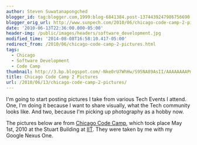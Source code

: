 ```yaml
---
author: Steven Suwatanapongched
blogger_id: tag:blogger.com,1999:blog-6841384.post-1374439247986756690
blogger_orig_url: http://www.sunpech.com/2010/06/chicago-code-camp-2-pictures.html
date: '2010-06-13T22:36:00.000-05:00'
header-img: /public/images/headers/software_development.jpg
modified_time: '2014-08-08T16:58:10.417-05:00'
redirect_from: /2010/06/chicago-code-camp-2-pictures.html
tags:
  - Chicago
  - Software Development
  - Code Camp
thumbnail: http://3.bp.blogspot.com/-Nke0rU7WhHw/S95NA89AsII/AAAAAAAAPmA/Xy74BEHWndk/s600/2010-05-01+08.48.30.jpg
title: Chicago Code Camp 2 Pictures
url: /2010/06/13/chicago-code-camp-2-pictures/
---
```



I'm going to start posting pictures I take from various Tech Events I attend.  One, I'm doing it because I want to share visually, what the Tech community looks like.  And two, because I'm picking up photography as a hobby now.

The pictures below are from <a href="http://chicagocodecamp.com/">Chicago Code Camp</a>, which took place May 1st, 2010 at the Stuart Building at <a href="http://iit.edu/">IIT</a>.  They were taken by me with my Google Nexus One.

<a href="http://3.bp.blogspot.com/-Nke0rU7WhHw/S95NA89AsII/AAAAAAAAPmA/Xy74BEHWndk/s600/2010-05-01+08.48.30.jpg" alt=""><img   border="0" src="http://3.bp.blogspot.com/-Nke0rU7WhHw/S95NA89AsII/AAAAAAAAPmA/Xy74BEHWndk/s320/2010-05-01+08.48.30.jpg" alt=""  /></a>

<a href="http://2.bp.blogspot.com/-reO4JD_5_5Q/S95NBe9oT1I/AAAAAAAAPmA/GqZnZ9fETOE/s600/2010-05-01+09.07.01.jpg" alt=""><img   border="0" src="http://2.bp.blogspot.com/-reO4JD_5_5Q/S95NBe9oT1I/AAAAAAAAPmA/GqZnZ9fETOE/s320/2010-05-01+09.07.01.jpg" alt=""  /></a>

<a href="http://2.bp.blogspot.com/-f0qXI1gUNHo/S95NB3klO0I/AAAAAAAAPmA/dUspJ4W6w0s/s600/2010-05-01+10.18.32.jpg" alt=""><img   border="0" src="http://2.bp.blogspot.com/-f0qXI1gUNHo/S95NB3klO0I/AAAAAAAAPmA/dUspJ4W6w0s/s320/2010-05-01+10.18.32.jpg" alt=""  /></a>

<a href="http://4.bp.blogspot.com/-8-_cap5jvxo/S95NCnJabzI/AAAAAAAAPmA/i2wndgHWAMU/s600/2010-05-01+11.25.34.jpg" alt=""><img   border="0" src="http://4.bp.blogspot.com/-8-_cap5jvxo/S95NCnJabzI/AAAAAAAAPmA/i2wndgHWAMU/s320/2010-05-01+11.25.34.jpg" alt=""  /></a>

<a href="http://2.bp.blogspot.com/-2TVzLvyVI-0/S95NC7juJrI/AAAAAAAAPmA/86gxgrXhBXA/s600/2010-05-01+13.00.58.jpg" alt=""><img   border="0" src="http://2.bp.blogspot.com/-2TVzLvyVI-0/S95NC7juJrI/AAAAAAAAPmA/86gxgrXhBXA/s320/2010-05-01+13.00.58.jpg" alt=""  /></a>

<a href="http://3.bp.blogspot.com/-dIU7Dhoa7IY/S95NDSClAtI/AAAAAAAAPmA/aPfOKtaXV_I/s600/2010-05-01+14.18.23.jpg" alt=""><img   border="0" src="http://3.bp.blogspot.com/-dIU7Dhoa7IY/S95NDSClAtI/AAAAAAAAPmA/aPfOKtaXV_I/s320/2010-05-01+14.18.23.jpg" alt=""  /></a>

<a href="http://3.bp.blogspot.com/-rP0yrvIHoiA/S95NDjNROEI/AAAAAAAAPmA/_vKBP0-A-Ic/s600/2010-05-01+15.31.41.jpg" alt=""><img   border="0" src="http://3.bp.blogspot.com/-rP0yrvIHoiA/S95NDjNROEI/AAAAAAAAPmA/_vKBP0-A-Ic/s320/2010-05-01+15.31.41.jpg" alt=""  /></a>